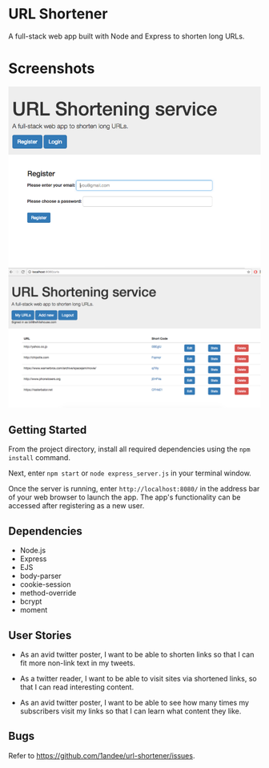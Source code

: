 # URL Shortener
A full-stack web app built with Node and Express to shorten long URLs.

# Screenshots
!["Screenshot of Login page"](https://github.com/1andee/url-shortener/blob/master/docs/login-page.png)
!["Screenshot of URLs page"](https://github.com/1andee/url-shortener/blob/master/docs/urls-page.png)

## Getting Started
From the project directory, install all required dependencies using the `npm install` command.

Next, enter `npm start` or `node express_server.js` in your terminal window.

Once the server is running, enter `http://localhost:8080/` in the address bar of your web browser to launch the app. The app's functionality can be accessed after registering as a new user.

## Dependencies
- Node.js
- Express
- EJS
- body-parser
- cookie-session
- method-override
- bcrypt
- moment

## User Stories
- As an avid twitter poster, I want to be able to shorten links  so that I can fit more non-link text in my tweets.

- As a twitter reader,  I want to be able to visit sites via shortened links, so that I can read interesting content.

- As an avid twitter poster, I want to be able to see how many times my subscribers visit my links so that I can learn what content they like.

## Bugs
Refer to <https://github.com/1andee/url-shortener/issues>.
